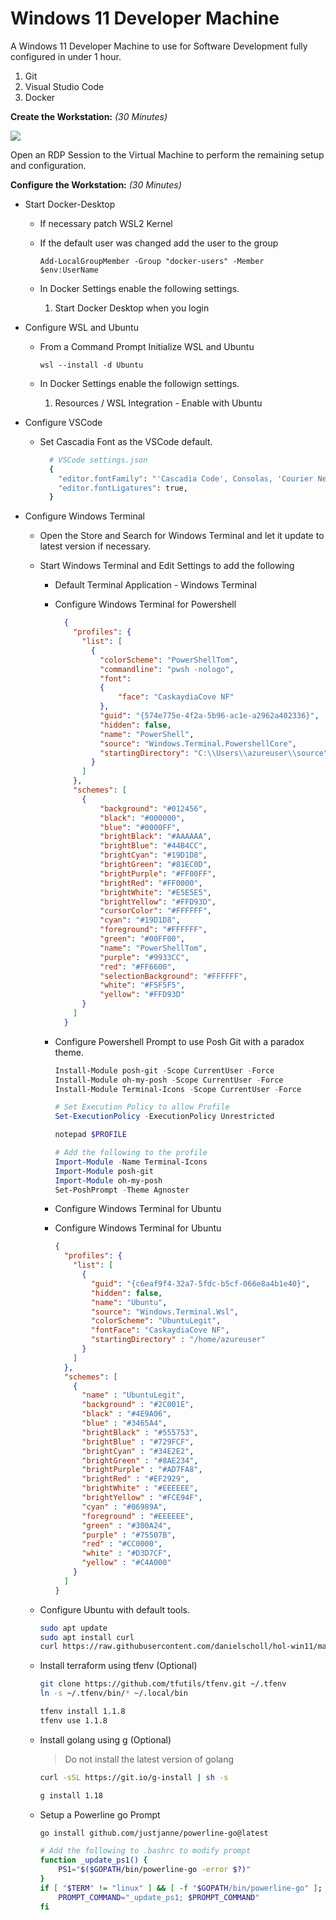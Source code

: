 # Windows 11 Developer Machine

A Windows 11 Developer Machine to use for Software Development fully configured in under 1 hour.

1. Git
1. Visual Studio Code
1. Docker

__Create the Workstation:__ _(30 Minutes)_


<a href="https://portal.azure.com/#create/Microsoft.Template/uri/https%3A%2F%2Fraw.githubusercontent.com%2Fdanielscholl%2Fhol-win11%2Fmaster%2Fazuredeploy.json" target="_blank">
    <img src="http://azuredeploy.net/deploybutton.png"/>
</a>


Open an RDP Session to the Virtual Machine to perform the remaining setup and configuration.

__Configure the Workstation:__ _(30 Minutes)_

- Start Docker-Desktop

  - If necessary patch WSL2 Kernel

  - If the default user was changed add the user to the group

      `Add-LocalGroupMember -Group "docker-users" -Member $env:UserName`

   - In Docker Settings enable the following settings.

        1. Start Docker Desktop when you login


- Configure WSL and Ubuntu

  - From a Command Prompt Initialize WSL and Ubuntu

    `wsl --install -d Ubuntu`
    
  - In Docker Settings enable the followign settings.

    1.  Resources / WSL Integration - Enable with Ubuntu

- Configure VSCode

  - Set Cascadia Font as the VSCode default.

    ```bash
      # VSCode settings.json
      {
        "editor.fontFamily": "'Cascadia Code', Consolas, 'Courier New', monospace",
        "editor.fontLigatures": true,
      }
    ```

- Configure Windows Terminal

  - Open the Store and Search for Windows Terminal and let it update to latest version if necessary.

  - Start Windows Terminal and Edit Settings to add the following

    - Default Terminal Application - Windows Terminal

    - Configure Windows Terminal for Powershell

      ```json
        {
          "profiles": {
            "list": [
              {
                "colorScheme": "PowerShellTom",
                "commandline": "pwsh -nologo",
                "font":
                {
                    "face": "CaskaydiaCove NF"
                },
                "guid": "{574e775e-4f2a-5b96-ac1e-a2962a402336}",
                "hidden": false,
                "name": "PowerShell",
                "source": "Windows.Terminal.PowershellCore",
                "startingDirectory": "C:\\Users\\azureuser\\source"
              }
            ]
          },
          "schemes": [
            {
                "background": "#012456",
                "black": "#000000",
                "blue": "#0000FF",
                "brightBlack": "#AAAAAA",
                "brightBlue": "#44B4CC",
                "brightCyan": "#19D1D8",
                "brightGreen": "#81EC0D",
                "brightPurple": "#FF00FF",
                "brightRed": "#FF0000",
                "brightWhite": "#E5E5E5",
                "brightYellow": "#FFD93D",
                "cursorColor": "#FFFFFF",
                "cyan": "#19D1D8",
                "foreground": "#FFFFFF",
                "green": "#00FF00",
                "name": "PowerShellTom",
                "purple": "#9933CC",
                "red": "#FF6600",
                "selectionBackground": "#FFFFFF",
                "white": "#F5F5F5",
                "yellow": "#FFD93D"
            }
          ]
        }
      ```

    - Configure Powershell Prompt to use Posh Git with a paradox theme.

        ```powershell
        Install-Module posh-git -Scope CurrentUser -Force
        Install-Module oh-my-posh -Scope CurrentUser -Force
        Install-Module Terminal-Icons -Scope CurrentUser -Force

        # Set Execution Policy to allow Profile
        Set-ExecutionPolicy -ExecutionPolicy Unrestricted

        notepad $PROFILE

        # Add the following to the profile
        Import-Module -Name Terminal-Icons
        Import-Module posh-git
        Import-Module oh-my-posh
        Set-PoshPrompt -Theme Agnoster
        ```

    - Configure Windows Terminal for Ubuntu

    - Configure Windows Terminal for Ubuntu

      ```json
      {
        "profiles": {
          "list": [
            {
              "guid": "{c6eaf9f4-32a7-5fdc-b5cf-066e8a4b1e40}",
              "hidden": false,
              "name": "Ubuntu",
              "source": "Windows.Terminal.Wsl",
              "colorScheme": "UbuntuLegit",
              "fontFace": "CaskaydiaCove NF",
              "startingDirectory" : "/home/azureuser"
            }
          ]
        },
        "schemes": [
          {
            "name" : "UbuntuLegit",
            "background" : "#2C001E",
            "black" : "#4E9A06",
            "blue" : "#3465A4",
            "brightBlack" : "#555753",
            "brightBlue" : "#729FCF",
            "brightCyan" : "#34E2E2",
            "brightGreen" : "#8AE234",
            "brightPurple" : "#AD7FA8",
            "brightRed" : "#EF2929",
            "brightWhite" : "#EEEEEE",
            "brightYellow" : "#FCE94F",
            "cyan" : "#06989A",
            "foreground" : "#EEEEEE",
            "green" : "#300A24",
            "purple" : "#75507B",
            "red" : "#CC0000",
            "white" : "#D3D7CF",
            "yellow" : "#C4A000"
          }
        ]
      }
      ```

  - Configure Ubuntu with default tools.

    ```bash
    sudo apt update
    sudo apt install curl
    curl https://raw.githubusercontent.com/danielscholl/hol-win11/master/setup.sh | sudo bash
    ```

  - Install terraform using tfenv (Optional)

    ```bash
    git clone https://github.com/tfutils/tfenv.git ~/.tfenv
    ln -s ~/.tfenv/bin/* ~/.local/bin

    tfenv install 1.1.8
    tfenv use 1.1.8
    ```

  - Install golang using g (Optional)
    > Do not install the latest version of golang

    ```bash
    curl -sSL https://git.io/g-install | sh -s

    g install 1.18
    ```

  - Setup a Powerline go Prompt

    ```bash
    go install github.com/justjanne/powerline-go@latest

    # Add the following to .bashrc to modify prompt
    function _update_ps1() {
        PS1="$($GOPATH/bin/powerline-go -error $?)"
    }
    if [ "$TERM" != "linux" ] && [ -f "$GOPATH/bin/powerline-go" ]; then
        PROMPT_COMMAND="_update_ps1; $PROMPT_COMMAND"
    fi
    ```
